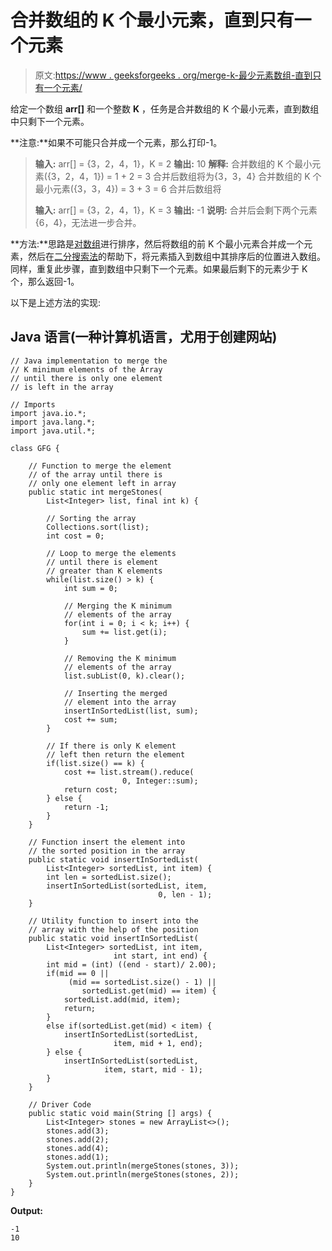 # 合并数组的 K 个最小元素，直到只有一个元素

> 原文:[https://www . geeksforgeeks . org/merge-k-最少元素数组-直到只有一个元素/](https://www.geeksforgeeks.org/merge-k-minimum-elements-of-the-array-until-there-is-only-one-element/)

给定一个数组 **arr[]** 和一个整数 **K** ，任务是合并数组的 K 个最小元素，直到数组中只剩下一个元素。

**注意:**如果不可能只合并成一个元素，那么打印-1。

> **输入:** arr[] = {3，2，4，1}，K = 2
> **输出:** 10
> **解释:**
> 合并数组的 K 个最小元素({3，2，4，1}) = 1 + 2 = 3
> 合并后数组将为{3，3，4}
> 合并数组的 K 个最小元素({3，3，4}) = 3 + 3 = 6
> 合并后数组将
> 
> **输入:** arr[] = {3，2，4，1}，K = 3
> **输出:** -1
> **说明:**
> 合并后会剩下两个元素{6，4}，无法进一步合并。

**方法:**思路是[对数组](https://www.geeksforgeeks.org/merge-sort/)进行排序，然后将数组的前 K 个最小元素合并成一个元素，然后在[二分搜索法](https://www.geeksforgeeks.org/binary-search/)的帮助下，将元素插入到数组中其排序后的位置进入数组。同样，重复此步骤，直到数组中只剩下一个元素。如果最后剩下的元素少于 K 个，那么返回-1。

以下是上述方法的实现:

## Java 语言(一种计算机语言，尤用于创建网站)

```
// Java implementation to merge the
// K minimum elements of the Array
// until there is only one element
// is left in the array

// Imports
import java.io.*;
import java.lang.*;
import java.util.*;

class GFG {

    // Function to merge the element
    // of the array until there is
    // only one element left in array
    public static int mergeStones(
        List<Integer> list, final int k) {

        // Sorting the array
        Collections.sort(list);
        int cost = 0;

        // Loop to merge the elements
        // until there is element
        // greater than K elements
        while(list.size() > k) {
            int sum = 0;

            // Merging the K minimum 
            // elements of the array
            for(int i = 0; i < k; i++) {
                sum += list.get(i);
            }

            // Removing the K minimum 
            // elements of the array
            list.subList(0, k).clear();

            // Inserting the merged 
            // element into the array
            insertInSortedList(list, sum); 
            cost += sum;
        }

        // If there is only K element
        // left then return the element
        if(list.size() == k) {
            cost += list.stream().reduce(
                         0, Integer::sum);
            return cost;
        } else {
            return -1;
        }
    }

    // Function insert the element into
    // the sorted position in the array
    public static void insertInSortedList(
        List<Integer> sortedList, int item) {
        int len = sortedList.size();
        insertInSortedList(sortedList, item, 
                                 0, len - 1);
    }

    // Utility function to insert into the
    // array with the help of the position
    public static void insertInSortedList(
        List<Integer> sortedList, int item, 
                       int start, int end) {
        int mid = (int) ((end - start)/ 2.00);
        if(mid == 0 || 
             (mid == sortedList.size() - 1) || 
                sortedList.get(mid) == item) {
            sortedList.add(mid, item);
            return;
        } 
        else if(sortedList.get(mid) < item) {
            insertInSortedList(sortedList, 
                       item, mid + 1, end);
        } else {
            insertInSortedList(sortedList, 
                     item, start, mid - 1);
        }
    }

    // Driver Code
    public static void main(String [] args) {
        List<Integer> stones = new ArrayList<>();
        stones.add(3);
        stones.add(2);
        stones.add(4);
        stones.add(1);
        System.out.println(mergeStones(stones, 3));
        System.out.println(mergeStones(stones, 2));
    }
}
```

**Output:**

```
-1
10

```